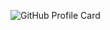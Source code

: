 ![GitHub Profile Card](https://fancy-readme-stats.vercel.app/api?username=Gebuildet&show_icons=true&theme=beach&email=luca@nextfight.net&description=UI/UX%20Designer%20%26%20Web-Developer&include_all_commits=true)
